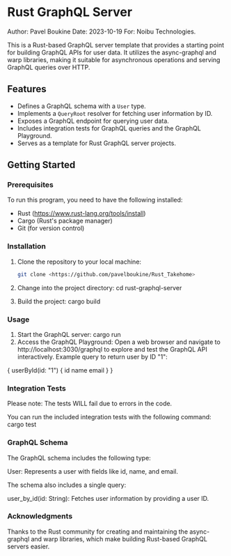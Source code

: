 # Rust GraphQL Server 

Author: Pavel Boukine
Date: 2023-10-19
For: Noibu Technologies.

This is a Rust-based GraphQL server template that provides a starting point for building GraphQL APIs for user data. It utilizes the async-graphql and warp libraries, making it suitable for asynchronous operations and serving GraphQL queries over HTTP.

## Features

- Defines a GraphQL schema with a `User` type.
- Implements a `QueryRoot` resolver for fetching user information by ID.
- Exposes a GraphQL endpoint for querying user data.
- Includes integration tests for GraphQL queries and the GraphQL Playground.
- Serves as a template for Rust GraphQL server projects.

## Getting Started

### Prerequisites

To run this program, you need to have the following installed:

- Rust (https://www.rust-lang.org/tools/install)
- Cargo (Rust's package manager)
- Git (for version control)

### Installation

1. Clone the repository to your local machine:

   ```bash
   git clone <https://github.com/pavelboukine/Rust_Takehome>

2. Change into the project directory: cd rust-graphql-server
3. Build the project: cargo build

### Usage

1. Start the GraphQL server: cargo run
2. Access the GraphQL Playground:
Open a web browser and navigate to http://localhost:3030/graphql to explore and test the GraphQL API interactively.
Example query to return user by ID "1":

{
  userById(id: "1") {
    id
    name
    email
  }
}

### Integration Tests
Please note: The tests WILL fail due to errors in the code.

You can run the included integration tests with the following command: cargo test

### GraphQL Schema

The GraphQL schema includes the following type:

User: Represents a user with fields like id, name, and email.

The schema also includes a single query:

user_by_id(id: String): Fetches user information by providing a user ID.

### Acknowledgments

Thanks to the Rust community for creating and maintaining the async-graphql and warp libraries, which make building Rust-based GraphQL servers easier.